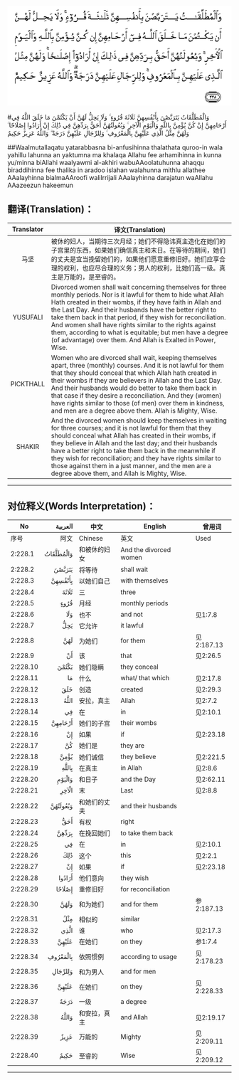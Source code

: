 ![002:228](images/002_228.gif)

#وَالْمُطَلَّقَاتُ يَتَرَبَّصْنَ بِأَنْفُسِهِنَّ ثَلَاثَةَ قُرُوءٍ ۚ وَلَا يَحِلُّ لَهُنَّ أَنْ يَكْتُمْنَ مَا خَلَقَ اللَّهُ فِي أَرْحَامِهِنَّ إِنْ كُنَّ يُؤْمِنَّ بِاللَّهِ وَالْيَوْمِ الْآخِرِ ۚ وَبُعُولَتُهُنَّ أَحَقُّ بِرَدِّهِنَّ فِي ذَٰلِكَ إِنْ أَرَادُوا إِصْلَاحًا ۚ وَلَهُنَّ مِثْلُ الَّذِي عَلَيْهِنَّ بِالْمَعْرُوفِ ۚ وَلِلرِّجَالِ عَلَيْهِنَّ دَرَجَةٌ ۗ وَاللَّهُ عَزِيزٌ حَكِيمٌ 

##Waalmutallaqatu yatarabbasna bi-anfusihinna thalathata quroo-in wala yahillu lahunna an yaktumna ma khalaqa Allahu fee arhamihinna in kunna yu/minna biAllahi waalyawmi al-akhiri wabuAAoolatuhunna ahaqqu biraddihinna fee thalika in aradoo islahan walahunna mithlu allathee AAalayhinna bialmaAAroofi walilrrijali AAalayhinna darajatun waAllahu AAazeezun hakeemun 

## 翻译(Translation)：

| Translator | 译文(Translation)                                            |
| :--------: | ------------------------------------------------------------ |
|    马坚    | 被休的妇人，当期待三次月经；她们不得隐讳真主造化在她们的子宫里的东西，如果她们确信真主和末日。在等待的期间，她们的丈夫是宜当挽留她们的，如果他们愿意重修旧好。她们应享合理的权利，也应尽合理的义务；男人的权利，比她们高一级。真主是万能的，是至睿的。 |
|  YUSUFALI  | Divorced women shall wait concerning themselves for three monthly periods. Nor is it lawful for them to hide what Allah Hath created in their wombs, if they have faith in Allah and the Last Day. And their husbands have the better right to take them back in that period, if they wish for reconciliation. And women shall have rights similar to the rights against them, according to what is equitable; but men have a degree (of advantage) over them. And Allah is Exalted in Power, Wise. |
| PICKTHALL  | Women who are divorced shall wait, keeping themselves apart, three (monthly) courses. And it is not lawful for them that they should conceal that which Allah hath created in their wombs if they are believers in Allah and the Last Day. And their husbands would do better to take them back in that case if they desire a reconciliation. And they (women) have rights similar to those (of men) over them in kindness, and men are a degree above them. Allah is Mighty, Wise. |
|   SHAKIR   | And the divorced women should keep themselves in waiting for three courses; and it is not lawful for them that they should conceal what Allah has created in their wombs, if they believe in Allah and the last day; and their husbands have a better right to take them back in the meanwhile if they wish for reconciliation; and they have rights similar to those against them in a just manner, and the men are a degree above them, and Allah is Mighty, Wise. |

---

## 对位释义(Words Interpretation)：

| No   | العربية | 中文    | English | 曾用词 |
| ---- | ------: | ------- | ------- | ------ |
| 序号 |    阿文 | Chinese | 英文    | Used   |
| 2:228.1  | وَالْمُطَلَّقَاتُ | 和被休的妇女       | And the divorced women |            |
| 2:228.2  | يَتَرَبَّصْنَ    | 将等待             | shall wait             |            |
| 2:228.3  | بِأَنْفُسِهِنَّ   | 以她们自己         | with themselves        |            |
| 2:228.4  | ثَلَاثَةَ     | 三                 | three                  |            |
| 2:228.5  | قُرُوءٍ      | 月经               | monthly periods        |            |
| 2:228.6  | وَلَا       | 也不               | and not                | 见1:7.8    |
| 2:228.7  | يَحِلُّ       | 它允许             | it lawful              |            |
| 2:228.8  | لَهُنَّ       | 为她们             | for them               | 见2:187.13 |
| 2:228.9  | أَنْ        | 该                 | that                   | 见2:26.5   |
| 2:228.10 | يَكْتُمْنَ     | 她们隐瞒           | they conceal           |            |
| 2:228.11 | مَا        | 什么               | what/ that which       | 见2:17.8   |
| 2:228.12 | خَلَقَ       | 创造             | created                | 见2:29.3   |
| 2:228.13 | اللَّهُ      | 安拉，真主         | Allah                  | 见2:7.2 |
| 2:228.14 | فِي        | 在                 | in                     | 见2:10.1   |
| 2:228.15 | أَرْحَامِهِنَّ   | 她们的子宫         | their wombs            |            |
| 2:228.16 | إِنْ        | 如果               | if                     | 见2:23.18  |
| 2:228.17 | كُنَّ        | 她们是             | they are               |            |
| 2:228.18 | يُؤْمِنَّ      | 她们诚信           | they believe           | 见2:221.5  |
| 2:228.19 | بِاللَّهِ     | 在真主         | in Allah               | 见2:8.6    |
| 2:228.20 | وَالْيَوْمِ    | 和日子             | and the Day            | 见2:62.11  |
| 2:228.21 | الْآخِرِ     | 末                 | Last                   | 见2:8.8    |
| 2:228.22 | وَبُعُولَتُهُنَّ  | 和她们的丈夫       | and their husbands     |            |
| 2:228.23 | أَحَقُّ       | 有权               | right                  |            |
| 2:228.24 | بِرَدِّهِنَّ     | 在挽回她们         | to take them back      |            |
| 2:228.25 | فِي        | 在                 | in                     | 见2:10.1   |
| 2:228.26 | ذَٰلِكَ       | 这个         | this                   | 见2:2.1    |
| 2:228.27 | إِنْ        | 如果               | if                     | 见2:23.18  |
| 2:228.28 | أَرَادُوا    | 他们意向           | they wish              |            |
| 2:228.29 | إِصْلَاحًا    | 重修旧好           | for reconciliation     |            |
| 2:228.30 | وَلَهُنَّ      | 和为她们           | and for them           | 参2:187.13 |
| 2:228.31 | مِثْلُ       | 相似的             | similar                |            |
| 2:228.32 | الَّذِي      | 谁                 | who                    | 见2:17.3   |
| 2:228.33 | عَلَيْهِنَّ     | 在她们             | on they                | 参1:7.4    |
| 2:228.34 | بِالْمَعْرُوفِ  | 依照惯例           | according to usage     | 见2:178.23 |
| 2:228.35 | وَلِلرِّجَالِ   | 和为男人           | and for men            |            |
| 2:228.36 | عَلَيْهِنَّ     | 在她们             | on they                | 见2:228.33 |
| 2:228.37 | دَرَجَةٌ      | 一级               | a degree               |            |
| 2:228.38 | وَاللَّهُ     | 和安拉，真主       | and Allah              | 见2:19.17  |
| 2:228.39 | عَزِيزٌ      | 万能的             | Mighty                 | 见2:209.11 |
| 2:228.40 | حَكِيمٌ      | 至睿的             | Wise                   | 见2:209.12 |

---

